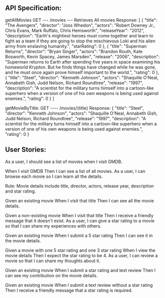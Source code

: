 API Specification:
------------------
getAllMovies
GET --- /movies --- Retrieves All movies
Response:
[
{
"title": "The Avengers",
"director": "Joss Whedon",
"actors": "Robert Downey Jr., Chris Evans, Mark Ruffalo, Chris Hemsworth",
"releaseYear": "2012",
"description": "Earth's mightiest heroes must come together and learn to fight as a team if they are going to stop the mischievous Loki and his alien army from enslaving humanity.",
"starRating": 0
},
{
"title": "Superman Returns",
"director": "Bryan Singer",
"actors": "Brandon Routh, Kate Bosworth, Kevin Spacey, James Marsden",
"release": "2006",
"description": "Superman returns to Earth after spending five years in space examining his homeworld Krypton. But he finds things have changed while he was gone, and he must once again prove himself important to the world.",
"rating": 0
},
{
"title": "Steel",
"director": "Kenneth Johnson",
"actors": "Shaquille O'Neal, Annabeth Gish, Judd Nelson, Richard Roundtree",
"release": "1997",
"description": "A scientist for the military turns himself into a cartoon-like superhero when a version of one of his own weapons is being used against enemies.",
"rating": 0
}
]

getMovieByTitle:
GET ---- /movies/{title}
Response:
{
"title": "Steel",
"director": "Kenneth Johnson",
"actors": "Shaquille O'Neal, Annabeth Gish, Judd Nelson, Richard Roundtree",
"release": "1997",
"description": "A scientist for the military turns himself into a cartoon-like superhero when a version of one of his own weapons is being used against enemies.",
"rating": 0
}

User Stories:
-------------
As a user, I should see a list of movies when I visit GMDB.

When I visit GMDB
Then I can see a list of all movies.
As a user, I can browse each movie so I can learn all the details.

Rule: Movie details include title, director, actors, release year, description and star rating.

Given an existing movie
When I visit that title
Then I can see all the movie details.

Given a non-existing movie
When I visit that title
Then I receive a friendly message that it doesn't exist.
As a user, I can give a star rating to a movie so that I can share my experiences with others.

Given an existing movie
When I submit a 5 star rating
Then I can see it in the movie details.

Given a movie with one 5 star rating and one 3 star rating
When I view the movie details
Then I expect the star rating to be 4.
As a user, I can review a movie so that I can share my thoughts about it.

Given an existing movie
When I submit a star rating and text review
Then I can see my contribution on the movie details.

Given an existing movie
When I submit a text review without a star rating
Then I receive a friendly message that a star rating is required.